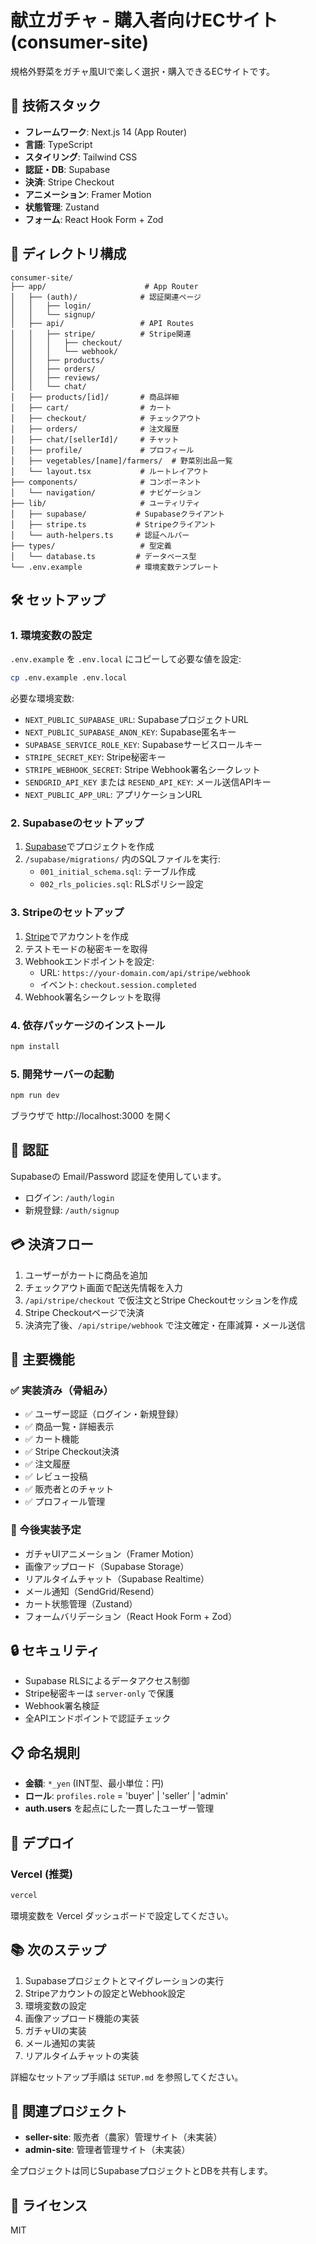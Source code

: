 # 献立ガチャ - 購入者向けECサイト (consumer-site)

規格外野菜をガチャ風UIで楽しく選択・購入できるECサイトです。

## 🚀 技術スタック

- **フレームワーク**: Next.js 14 (App Router)
- **言語**: TypeScript
- **スタイリング**: Tailwind CSS
- **認証・DB**: Supabase
- **決済**: Stripe Checkout
- **アニメーション**: Framer Motion
- **状態管理**: Zustand
- **フォーム**: React Hook Form + Zod

## 📁 ディレクトリ構成

```
consumer-site/
├── app/                      # App Router
│   ├── (auth)/              # 認証関連ページ
│   │   ├── login/
│   │   └── signup/
│   ├── api/                 # API Routes
│   │   ├── stripe/          # Stripe関連
│   │   │   ├── checkout/
│   │   │   └── webhook/
│   │   ├── products/
│   │   ├── orders/
│   │   ├── reviews/
│   │   └── chat/
│   ├── products/[id]/       # 商品詳細
│   ├── cart/                # カート
│   ├── checkout/            # チェックアウト
│   ├── orders/              # 注文履歴
│   ├── chat/[sellerId]/     # チャット
│   ├── profile/             # プロフィール
│   ├── vegetables/[name]/farmers/  # 野菜別出品一覧
│   └── layout.tsx           # ルートレイアウト
├── components/              # コンポーネント
│   └── navigation/          # ナビゲーション
├── lib/                     # ユーティリティ
│   ├── supabase/           # Supabaseクライアント
│   ├── stripe.ts           # Stripeクライアント
│   └── auth-helpers.ts     # 認証ヘルパー
├── types/                   # 型定義
│   └── database.ts         # データベース型
└── .env.example            # 環境変数テンプレート
```

## 🛠 セットアップ

### 1. 環境変数の設定

`.env.example` を `.env.local` にコピーして必要な値を設定:

```bash
cp .env.example .env.local
```

必要な環境変数:
- `NEXT_PUBLIC_SUPABASE_URL`: SupabaseプロジェクトURL
- `NEXT_PUBLIC_SUPABASE_ANON_KEY`: Supabase匿名キー
- `SUPABASE_SERVICE_ROLE_KEY`: Supabaseサービスロールキー
- `STRIPE_SECRET_KEY`: Stripe秘密キー
- `STRIPE_WEBHOOK_SECRET`: Stripe Webhook署名シークレット
- `SENDGRID_API_KEY` または `RESEND_API_KEY`: メール送信APIキー
- `NEXT_PUBLIC_APP_URL`: アプリケーションURL

### 2. Supabaseのセットアップ

1. [Supabase](https://supabase.com)でプロジェクトを作成
2. `/supabase/migrations/` 内のSQLファイルを実行:
   - `001_initial_schema.sql`: テーブル作成
   - `002_rls_policies.sql`: RLSポリシー設定

### 3. Stripeのセットアップ

1. [Stripe](https://stripe.com)でアカウントを作成
2. テストモードの秘密キーを取得
3. Webhookエンドポイントを設定:
   - URL: `https://your-domain.com/api/stripe/webhook`
   - イベント: `checkout.session.completed`
4. Webhook署名シークレットを取得

### 4. 依存パッケージのインストール

```bash
npm install
```

### 5. 開発サーバーの起動

```bash
npm run dev
```

ブラウザで http://localhost:3000 を開く

## 🔐 認証

Supabaseの Email/Password 認証を使用しています。

- ログイン: `/auth/login`
- 新規登録: `/auth/signup`

## 💳 決済フロー

1. ユーザーがカートに商品を追加
2. チェックアウト画面で配送先情報を入力
3. `/api/stripe/checkout` で仮注文とStripe Checkoutセッションを作成
4. Stripe Checkoutページで決済
5. 決済完了後、`/api/stripe/webhook` で注文確定・在庫減算・メール送信

## 📝 主要機能

### ✅ 実装済み（骨組み）

- ✅ ユーザー認証（ログイン・新規登録）
- ✅ 商品一覧・詳細表示
- ✅ カート機能
- ✅ Stripe Checkout決済
- ✅ 注文履歴
- ✅ レビュー投稿
- ✅ 販売者とのチャット
- ✅ プロフィール管理

### 🚧 今後実装予定

- ガチャUIアニメーション（Framer Motion）
- 画像アップロード（Supabase Storage）
- リアルタイムチャット（Supabase Realtime）
- メール通知（SendGrid/Resend）
- カート状態管理（Zustand）
- フォームバリデーション（React Hook Form + Zod）

## 🔒 セキュリティ

- Supabase RLSによるデータアクセス制御
- Stripe秘密キーは `server-only` で保護
- Webhook署名検証
- 全APIエンドポイントで認証チェック

## 📋 命名規則

- **金額**: `*_yen` (INT型、最小単位：円)
- **ロール**: `profiles.role` = 'buyer' | 'seller' | 'admin'
- **auth.users** を起点にした一貫したユーザー管理

## 🚀 デプロイ

### Vercel (推奨)

```bash
vercel
```

環境変数を Vercel ダッシュボードで設定してください。

## 📚 次のステップ

1. Supabaseプロジェクトとマイグレーションの実行
2. Stripeアカウントの設定とWebhook設定
3. 環境変数の設定
4. 画像アップロード機能の実装
5. ガチャUIの実装
6. メール通知の実装
7. リアルタイムチャットの実装

詳細なセットアップ手順は `SETUP.md` を参照してください。

## 🤝 関連プロジェクト

- **seller-site**: 販売者（農家）管理サイト（未実装）
- **admin-site**: 管理者管理サイト（未実装）

全プロジェクトは同じSupabaseプロジェクトとDBを共有します。

## 📄 ライセンス

MIT
